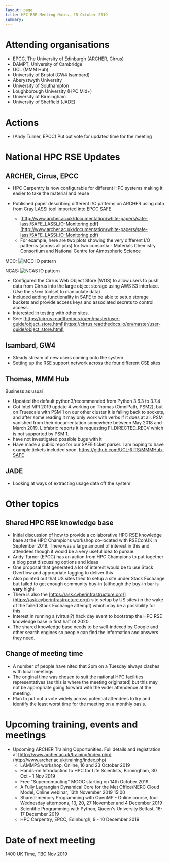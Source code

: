 ```yaml
---
layout: page
title: HPC RSE Meeting Notes, 15 October 2019
summary:
---
```


# Attending organisations

  - EPCC, The University of Edinburgh (ARCHER, Cirrus)
  - DAMPT, University of Cambridge
  - UCL (MMM Hub)
  - University of Bristol (GW4 Isambard)
  - Aberystwyth University
  - University of Southampton
  - Loughborough University (HPC Mid+)
  - University of Birmingham
  - University of Sheffield (JADE)
 
# Actions

   - (Andy Turner, EPCC) Put out vote for updated time for the meeting

# National HPC RSE Updates

## ARCHER, Cirrus, EPCC

   - HPC Carpentry is now configurable for different HPC systems making it easier to take the material and reuse 

   - Published paper describing different I/O patterns on ARCHER using data from Cray LASSi tool imported into EPCC SAFE.
      + [http://www.archer.ac.uk/documentation/white-papers/safe-lassi/SAFE_LASSi_IO-Monitoring.pdf](http://www.archer.ac.uk/documentation/white-papers/safe-lassi/SAFE_LASSi_IO-Monitoring.pdf)
      + For example, here are two plots showing the very different I/O patterns (across all jobs) for two consortia - Materials Chemistry Consortium and National Centre for Atmospheric Science

MCC:
![MCC IO pattern](img/io_3Q4Q2018_data_e05.png)

NCAS:
![NCAS IO pattern](img/io_3Q4Q2018_data_n02.png)

   - Configured the Cirrus Web Object Store (WOS) to allow users to push data from Cirrus into the large object storage using AWS S3 interface. (Use the `s3cmd` toolset to manipulate data)
   - Included adding functionality in SAFE to be able to setup storage buckets and provide access keys and associated secrets to control access.
   - Interested in testing with other sites.
   - See: [https://cirrus.readthedocs.io/en/master/user-guide/object_store.html](https://cirrus.readthedocs.io/en/master/user-guide/object_store.html)

## Isambard, GW4

   - Steady stream of new users coming onto the system
   - Setting up the RSE support network across the four different CSE sites

## Thomas, MMM Hub

Business as usual

   - Updated the default python3/recommended from Python 3.6.3 to 3.7.4
   - Got Intel MPI 2019 update 4 working on Thomas (OmniPath, PSM2), but on Truescale with PSM 1 on our other cluster it is falling back to sockets, and after some reading it may only work with verbs if it does at all. PSM vanished from their documentation somewhere between May 2018 and March 2019. Libfabric reports it is requesting FI_DIRECTED_RECV which is not supported by PSM 1.
   - have not investigated possible bugs with it
   - Have made a public repo for our SAFE ticket parser. I am hoping to have example tickets included soon. https://github.com/UCL-RITS/MMMHub-SAFE

## JADE

   - Looking at ways of extracting usage data off the system

# Other topics

## Shared HPC RSE knowledge base

   - Initial discussion of how to provide a collaborative HPC RSE knowledge base at the HPC Champions workshop co-located with RSEConUK in September 2019. There was a large amount of interest in this and attendees though it would be a very useful idea to pursue.
   - Andy Turner (EPCC) has an action from HPC Champions to put together a blog post discussing options and ideas
   - One proposal that generated a lot of interest would be to use Stack Overflow and appropriate tagging to deliver this
   - Also pointed out that US sites tried to setup a site under Stack Exchange but failed to get enough community buy-in (although the buy-in bar is **very** high)
   - There is also the [https://ask.cyberinfrastructure.org/](https://ask.cyberinfrastructure.org/) site setup by US sites (in the wake of the failed Stack Exchange attempt) which may be a possibility for this.
   - Interest in running a (virtual?) hack day event to bootstrap the HPC RSE knowledge base in first half of 2020.
   - The shared knowledge base needs to be well-indexed by Google and other search engines so people can find the information and answers they need.
   
## Change of meeting time 

   - A number of people have nited that 2pm on a Tuesday always clashes with local meetings.
   - The original time was chosen to suit the national HPC facilities representatives (as this is where the meeting originated) but this may not be appropriate going forward with the wider attendence at the meeting.
   - Plan to put out a vote widely across potential attendees to try and identify the least worst time for the meeting on a monthly basis.

# Upcoming training, events and meetings

   - Upcoming ARCHER Training Opportunities. Full details and registration at [http://www.archer.ac.uk/training/index.php](http://www.archer.ac.uk/training/index.php)
      + LAMMPS workshop, Online, 16 and 23 October 2019
      + Hands-on Introduction to HPC for Life Scientists, Birmingham, 30 Oct - 1 Nov 2019
      + Free "Supercomputing" MOOC starting on 14th October 2019
      + A Fully Lagrangian Dynamical Core for the Met Office/NERC Cloud Model, Online webinar, 13th November 2019 15:00
      + Shared-memory Programming with OpenMP - Online course, four Wednesday afternoons, 13, 20, 27 November and 4 December 2019
      + Scientific Programming with Python, Queen's University Belfast, 16-17 December 2019
      + HPC Carpentry, EPCC, Edinburgh, 9 - 10 December 2019

# Date of next meeting

1400 UK Time, TBC Nov 2019

